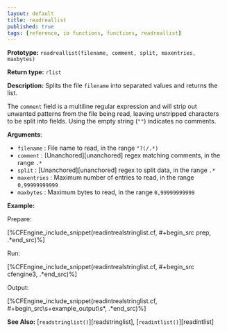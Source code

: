 ```yaml
---
layout: default
title: readreallist
published: true
tags: [reference, io functions, functions, readreallist]
---
```


**Prototype:** `readreallist(filename, comment, split, maxentries, maxbytes)`<br>

**Return type:** `rlist`

**Description:** Splits the file `filename` into separated
values and returns the list.

The `comment` field is a multiline regular expression and will strip out
unwanted patterns from the file being read, leaving unstripped characters to be
split into fields. Using the empty string (`""`) indicates no comments.

**Arguments**:

* `filename` : File name to read, in the range `"?(/.*)`
* `comment` : [Unanchored][unanchored] regex matching comments, in the range `.*`
* `split` : [Unanchored][unanchored] regex to split data, in the range `.*`
* `maxentries` : Maximum number of entries to read, in the range
`0,99999999999`
* `maxbytes` : Maximum bytes to read, in the range `0,99999999999`

**Example:**

Prepare:

[%CFEngine_include_snippet(readintrealstringlist.cf, #\+begin_src prep, .*end_src)%]

Run:

[%CFEngine_include_snippet(readintrealstringlist.cf, #\+begin_src cfengine3, .*end_src)%]

Output:

[%CFEngine_include_snippet(readintrealstringlist.cf, #\+begin_src\s+example_output\s*, .*end_src)%]


**See Also:** [`readstringlist()`][readstringlist], [`readintlist()`][readintlist]
